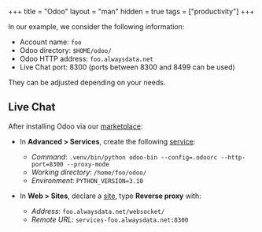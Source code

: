+++
title = "Odoo"
layout = "man"
hidden = true
tags = ["productivity"]
+++

In our example, we consider the following information:

- Account name: `foo`
- Odoo directory: `$HOME/odoo/`
- Odoo HTTP address: `foo.alwaysdata.net`
- Live Chat port: 8300 (ports between 8300 and 8499 can be used)

They can be adjusted depending on your needs.

## Live Chat

After installing Odoo via our [marketplace](marketplace):

- In **Advanced > Services**, create the following [service](services):

    - *Command*: `.venv/bin/python odoo-bin --config=.odoorc --http-port=8300 --proxy-mode`
    - *Working directory*: `/home/foo/odoo/`
    - *Environment*: `PYTHON_VERSION=3.10`
	
- In **Web > Sites**, declare a [site](sites/add-a-site), type **Reverse proxy** with:

    - *Address*: `foo.alwaysdata.net/websocket/`
    - *Remote URL*: `services-foo.alwaysdata.net:8300`

